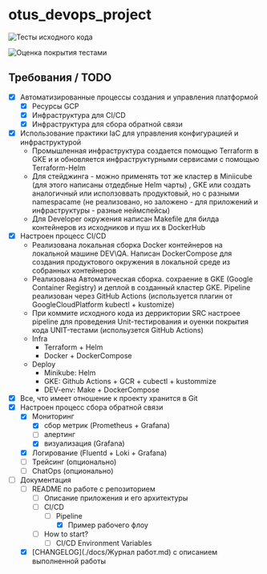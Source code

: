 # otus_devops_project
![Тесты исходного кода](https://github.com/vasiliev-alexey/otus_devops_project/workflows/%D0%A2%D0%B5%D1%81%D1%82%D1%8B%20%D0%B8%D1%81%D1%85%D0%BE%D0%B4%D0%BD%D0%BE%D0%B3%D0%BE%20%D0%BA%D0%BE%D0%B4%D0%B0/badge.svg?event=push)

![Оценка покрытия тестами](https://github.com/vasiliev-alexey/otus_devops_project/workflows/%D0%9E%D1%86%D0%B5%D0%BD%D0%BA%D0%B0%20%D0%BF%D0%BE%D0%BA%D1%80%D1%8B%D1%82%D0%B8%D1%8F%20%D1%82%D0%B5%D1%81%D1%82%D0%B0%D0%BC%D0%B8/badge.svg)



## Требования / TODO
 - [x] Автоматизированные процессы создания и управления платформой  
      - [x] Ресурсы GCP  
      - [x] Инфраструктура для CI/CD  
      - [x] Инфраструктура для сбора обратной связи  
 - [x] Использование практики IaC для управления конфигурацией и инфраструктурой
     - Промышленная инфраструктура создается  помощью Terraform в GKE и  и обновляется инфраструктурными        сервисами с помощью Terraform-Helm
     - Для стейджинга - можно применять тот же кластер в Miniicube (для этого написаны отдедбные Helm чарты) , GKE  или создать аналогичный  или исползоввать продуктовый, но с разными namespacame (не реализовано, но заложено - для приложений и инфраструктуры - разные неймспейсы)
      -  Для Developer  окружения написан Makefile для билда  контейнеров  из исходников и пуш их в DockerHub
 - [x] Настроен процесс CI/CD
     -   Реализована локальная сборка Docker контейнеров на  локальной машине DEV\QA. Написан DockerCompose для создания продуктового окружения в локальной среде из собранных контейнеров
     -   Реализована Автоматическая сборка. сохраение в GKE (Google Container Registry) и деплой в созданный кластер GKE. Pipeline  реализован через GitHub Actions (используется  плагин от GoogleCloudPlatform  kubectl + kustomize)  
     -  При коммите исходного кода из  дерриктории SRC  настроее pipeline для проведения Unit-тестирования и оуенки покрытия кода UNIT-тестами (испольузется GitHub Actions)
     -  Infra 
         -  Terraform + Helm
         -  Docker + DockerCompose
     -  Deploy
         -  Minikube: Helm
         -  GKE: Github Actions + GCR + cubectl + kustommize
         -  DEV-env: Make + DockerCompose
 - [x] Все, что имеет отношение к проекту хранится в Git
 - [x] Настроен процесс сбора обратной связи
     - [x] Мониторинг
         - [x] сбор метрик (Prometheus + Grafana)
         - [ ] алертинг
         - [x] визуализация (Grafana)
     - [x] Логирование (Fluentd + Loki + Grafana)
     - [ ] Трейсинг (опционально)
     - [ ] ChatOps (опционально)
 - [ ] Документация
     - [ ] README по работе с репозиторием
         - [ ] Описание приложения и его архитектуры
         - [ ] CI/CD
             - [ ] Pipeline
                 - [x] Пример рабочего флоу
         - [ ] How to start?
             - [ ] CI/CD Environment Variables
     - [x]  [CHANGELOG](./docs/Журнал работ.md) с описанием выполненной работы 
